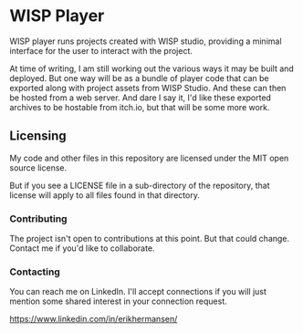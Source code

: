 # WISP Player

WISP player runs projects created with WISP studio, providing a minimal interface for the user to interact with the project.

At time of writing, I am still working out the various ways it may be built and deployed. But one way will be as a bundle of player code that can be exported along with project assets from WISP Studio. And these can then be hosted from a web server. And dare I say it, I'd like these exported archives to be hostable from itch.io, but that will be some more work.

## Licensing

My code and other files in this repository are licensed under the MIT open source license.

But if you see a LICENSE file in a sub-directory of the repository, that license will apply to all files found in that directory.

### Contributing

The project isn't open to contributions at this point. But that could change. Contact me if you'd like to collaborate.

### Contacting

You can reach me on LinkedIn. I'll accept connections if you will just mention some shared interest in your connection request.

https://www.linkedin.com/in/erikhermansen/